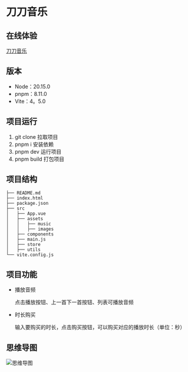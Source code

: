 # 刀刀音乐

## 在线体验

[刀刀音乐](https://duyidao.github.io/music-web/)

## 版本

- Node：20.15.0
- pnpm：8.11.0
- Vite：4。5.0

## 项目运行

1. git clone 拉取项目
2. pnpm i 安装依赖
3. pnpm dev 运行项目
4. pnpm build 打包项目

## 项目结构

```
├── README.md
├── index.html
├── package.json
├── src
│   ├── App.vue
│   ├── assets
│   │   ├── music
│   │   ├── images
│   ├── components
│   ├── main.js
│   ├── store
│   ├── utils
└── vite.config.js
```

## 项目功能

- 播放音频
  
  点击播放按钮、上一首下一首按钮、列表可播放音频

- 时长购买
  
  输入要购买的时长，点击购买按钮，可以购买对应的播放时长（单位：秒）

## 思维导图

![思维导图](https://pic1.imgdb.cn/item/6811f00958cb8da5c8d55837.png)